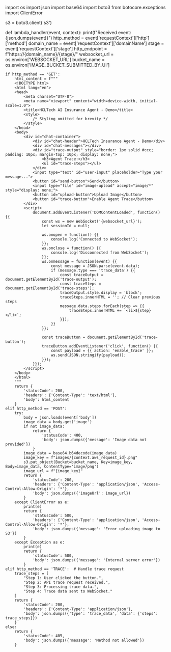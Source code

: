 import os
import json
import base64
import boto3
from botocore.exceptions import ClientError

s3 = boto3.client('s3')

def lambda_handler(event, context):
    print(f"Received event: {json.dumps(event)}")
    http_method = event['requestContext']['http']['method']
    domain_name = event['requestContext']['domainName']
    stage = event['requestContext']['stage']
    http_endpoint = f"https://{domain_name}/{stage}/"
    websocket_url = os.environ['WEBSOCKET_URL']
    bucket_name = os.environ['IMAGE_BUCKET_SUBMITTED_BY_UI']

    if http_method == 'GET':
        html_content = f"""
        <!DOCTYPE html>
        <html lang="en">
        <head>
            <meta charset="UTF-8">
            <meta name="viewport" content="width=device-width, initial-scale=1.0">
            <title>HCLTech AI Insurance Agent - Demo</title>
            <style>
                /* Styling omitted for brevity */
            </style>
        </head>
        <body>
            <div id="chat-container">
                <div id="chat-header">HCLTech Insurance Agent - Demo</div>
                <div id="chat-messages"></div>
                <div id="trace-output" style="border: 1px solid #ccc; padding: 10px; margin-top: 10px; display: none;">
                    <h3>Agent Trace:</h3>
                    <ul id="trace-steps"></ul>
                </div>
                <input type="text" id="user-input" placeholder="Type your message...">
                <button id="send-button">Send</button>
                <input type="file" id="image-upload" accept="image/*" style="display: none;">
                <button id="upload-button">Upload Image</button>
                <button id="trace-button">Enable Agent Trace</button>
            </div>
            <script>
                document.addEventListener('DOMContentLoaded', function() {{
                    const ws = new WebSocket('{websocket_url}');
                    let sessionId = null;

                    ws.onopen = function() {{
                        console.log('Connected to WebSocket');
                    }};
                    ws.onclose = function() {{
                        console.log('Disconnected from WebSocket');
                    }};
                    ws.onmessage = function(event) {{
                        const message = JSON.parse(event.data);
                        if (message.type === 'trace_data') {{
                            const traceOutput = document.getElementById('trace-output');
                            const traceSteps = document.getElementById('trace-steps');
                            traceOutput.style.display = 'block';
                            traceSteps.innerHTML = ''; // Clear previous steps
                            message.data.steps.forEach(step => {{
                                traceSteps.innerHTML += `<li>${step}</li>`;
                            }});
                        }}
                    }};

                    const traceButton = document.getElementById('trace-button');
                    traceButton.addEventListener('click', function() {{
                        const payload = {{ action: 'enable_trace' }};
                        ws.send(JSON.stringify(payload));
                    }});
                }});
            </script>
        </body>
        </html>
        """
        return {
            'statusCode': 200,
            'headers': {'Content-Type': 'text/html'},
            'body': html_content
        }
    elif http_method == 'POST':
        try:
            body = json.loads(event['body'])
            image_data = body.get('image')
            if not image_data:
                return {
                    'statusCode': 400,
                    'body': json.dumps({'message': 'Image data not provided'})
                }
            image_data = base64.b64decode(image_data)
            image_key = f"images/{context.aws_request_id}.png"
            s3.put_object(Bucket=bucket_name, Key=image_key, Body=image_data, ContentType='image/png')
            image_url = f"{image_key}"
            return {
                'statusCode': 200,
                'headers': {'Content-Type': 'application/json', 'Access-Control-Allow-Origin': '*'},
                'body': json.dumps({'imageUrl': image_url})
            }
        except ClientError as e:
            print(e)
            return {
                'statusCode': 500,
                'headers': {'Content-Type': 'application/json', 'Access-Control-Allow-Origin': '*'},
                'body': json.dumps({'message': 'Error uploading image to S3'})
            }
        except Exception as e:
            print(e)
            return {
                'statusCode': 500,
                'body': json.dumps({'message': 'Internal server error'})
            }
    elif http_method == 'TRACE':  # Handle trace request
        trace_steps = [
            "Step 1: User clicked the button.",
            "Step 2: API trace request received.",
            "Step 3: Processing trace data.",
            "Step 4: Trace data sent to WebSocket."
        ]
        return {
            'statusCode': 200,
            'headers': {'Content-Type': 'application/json'},
            'body': json.dumps({'type': 'trace_data', 'data': {'steps': trace_steps}})
        }
    else:
        return {
            'statusCode': 405,
            'body': json.dumps({'message': 'Method not allowed'})
        }
